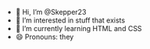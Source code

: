 - 👋 Hi, I’m @Skepper23
- 👀 I’m interested in stuff that exists
- 🌱 I’m currently learning HTML and CSS
- 😄 Pronouns: they

